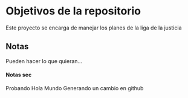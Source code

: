 # Objetivos de la repositorio

Este proyecto se encarga de manejar los planes de la liga de la justicia


## Notas
Pueden hacer lo que quieran...


#### Notas sec
Probando
Hola Mundo
Generando un cambio en github

